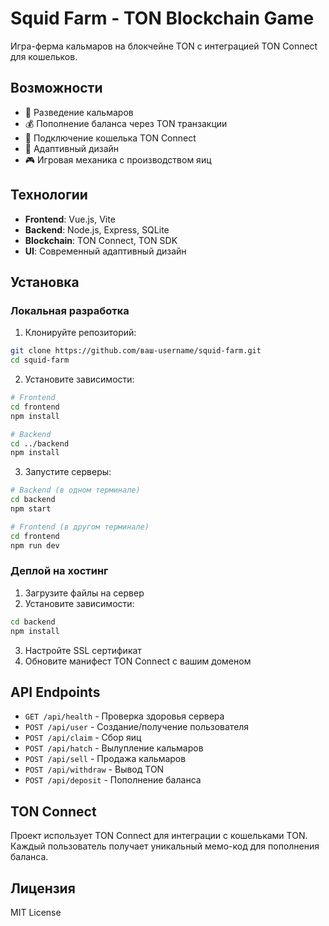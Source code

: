 # Squid Farm - TON Blockchain Game

Игра-ферма кальмаров на блокчейне TON с интеграцией TON Connect для кошельков.

## Возможности

- 🦑 Разведение кальмаров
- 💰 Пополнение баланса через TON транзакции
- 🔗 Подключение кошелька TON Connect
- 📱 Адаптивный дизайн
- 🎮 Игровая механика с производством яиц

## Технологии

- **Frontend**: Vue.js, Vite
- **Backend**: Node.js, Express, SQLite
- **Blockchain**: TON Connect, TON SDK
- **UI**: Современный адаптивный дизайн

## Установка

### Локальная разработка

1. Клонируйте репозиторий:
```bash
git clone https://github.com/ваш-username/squid-farm.git
cd squid-farm
```

2. Установите зависимости:
```bash
# Frontend
cd frontend
npm install

# Backend
cd ../backend
npm install
```

3. Запустите серверы:
```bash
# Backend (в одном терминале)
cd backend
npm start

# Frontend (в другом терминале)
cd frontend
npm run dev
```

### Деплой на хостинг

1. Загрузите файлы на сервер
2. Установите зависимости:
```bash
cd backend
npm install
```
3. Настройте SSL сертификат
4. Обновите манифест TON Connect с вашим доменом

## API Endpoints

- `GET /api/health` - Проверка здоровья сервера
- `POST /api/user` - Создание/получение пользователя
- `POST /api/claim` - Сбор яиц
- `POST /api/hatch` - Вылупление кальмаров
- `POST /api/sell` - Продажа кальмаров
- `POST /api/withdraw` - Вывод TON
- `POST /api/deposit` - Пополнение баланса

## TON Connect

Проект использует TON Connect для интеграции с кошельками TON. Каждый пользователь получает уникальный мемо-код для пополнения баланса.

## Лицензия

MIT License
